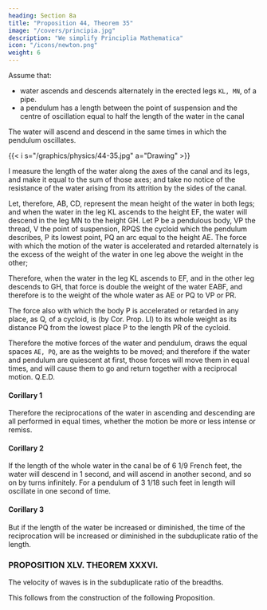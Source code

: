 ```yaml
---
heading: Section 8a
title: "Proposition 44, Theorem 35"
image: "/covers/principia.jpg"
description: "We simplify Principlia Mathematica"
icon: "/icons/newton.png"
weight: 6
---
```




Assume that:
- water ascends and descends alternately in the erected legs `KL, MN`, of a pipe.
- a pendulum has a length between the point of suspension and the centre of oscillation equal to half the length of the water in the canal

The water will ascend and descend in the same times in which the pendulum oscillates.

{{< i s="/graphics/physics/44-35.jpg" a="Drawing" >}}


I measure the length of the water along the axes of the canal and its legs, and make it equal to the sum of those axes; and take no notice of the resistance of the water arising from its attrition by the sides of the canal.

Let, therefore, AB, CD, represent the mean height of the water in both legs; and when the water in the leg KL ascends to the height EF, the water will descend in the leg MN to the height GH. Let P be a pendulous body, VP the thread, V the point of suspension, RPQS the cycloid which the pendulum describes, P its lowest point, PQ an arc equal to the height AE. The force with which the motion of the water is accelerated and retarded alternately is the excess of the weight of the water in one leg above the weight in the other;

Therefore, when the water in the leg KL ascends to EF, and in the other leg descends to GH, that force is double the weight of the water EABF, and therefore is to the weight of the whole water as AE or PQ to VP or PR. 

The force also with which the body P is accelerated or retarded in any place, as Q, of a cycloid, is (by Cor. Prop. LI) to its whole weight as its distance PQ from the lowest place P to the length PR of the cycloid. 

Therefore the motive forces of the water and pendulum, draws the equal spaces `AE, PQ`, are as the weights to be moved; and therefore if the water and pendulum are quiescent at first, those forces will move them in equal times, and will cause them to go and return together with a reciprocal motion.   Q.E.D.


#### Corillary 1

Therefore the reciprocations of the water in ascending and descending are all performed in equal times, whether the motion be more or less intense or remiss.

#### Corillary 2

If the length of the whole water in the canal be of 6 1/9 French feet, the water will descend in 1 second, and will ascend in another second, and so on by turns infinitely. For a pendulum of 3 1/18 such feet in length will oscillate in one second of time.

#### Corillary 3

But if the length of the water be increased or diminished, the time of the reciprocation will be increased or diminished in the subduplicate ratio of the length.


### PROPOSITION XLV. THEOREM XXXVI.

The velocity of waves is in the subduplicate ratio of the breadths.

This follows from the construction of the following Proposition.

